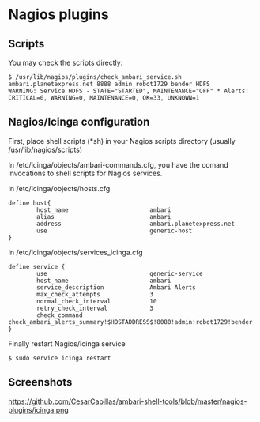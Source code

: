 # Nagios plugins

## Scripts
You may check the scripts directly:

```
$ /usr/lib/nagios/plugins/check_ambari_service.sh ambari.planetexpress.net 8888 admin robot1729 bender HDFS
WARNING: Service HDFS - STATE="STARTED", MAINTENANCE="OFF" * Alerts: CRITICAL=0, WARNING=0, MAINTENANCE=0, OK=33, UNKNOWN=1
```

## Nagios/Icinga configuration

First, place shell scripts (*sh) in your Nagios scripts directory (usually /usr/lib/nagios/scripts) 

In /etc/icinga/objects/ambari-commands.cfg, you have the comand invocations to shell scripts for Nagios services.

In /etc/icinga/objects/hosts.cfg 

```
define host{
        host_name                       ambari
        alias                           ambari
        address                         ambari.planetexpress.net
        use                             generic-host
}
```

In /etc/icinga/objects/services_icinga.cfg

```
define service {
        use                             generic-service
        host_name                       ambari
        service_description             Ambari Alerts
        max_check_attempts              3
        normal_check_interval           10
        retry_check_interval            3
        check_command                   check_ambari_alerts_summary!$HOSTADDRESS$!8080!admin!robot1729!bender
}
```

Finally restart Nagios/Icinga service

```
$ sudo service icinga restart
```

## Screenshots

https://github.com/CesarCapillas/ambari-shell-tools/blob/master/nagios-plugins/icinga.png
